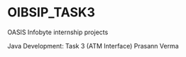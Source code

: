 # OIBSIP_TASK3
OASIS Infobyte internship projects

Java Development: Task 3 (ATM Interface)
Prasann Verma
